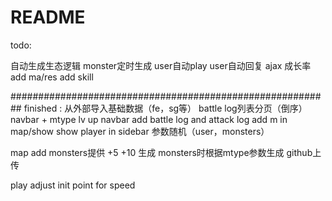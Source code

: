 # README

todo:


自动生成生态逻辑
  monster定时生成
  user自动play
  user自动回复
ajax
成长率
add ma/res
add skill



##########################################################
finished :
从外部导入基础数据（fe，sg等）
battle log列表分页（倒序）
navbar + mtype
lv up
navbar
add battle log and attack log
add m in map/show 
show player in sidebar
参数随机（user，monsters）

map add monsters提供 +5 +10
生成 monsters时根据mtype参数生成
github上传

play
adjust init point for speed


